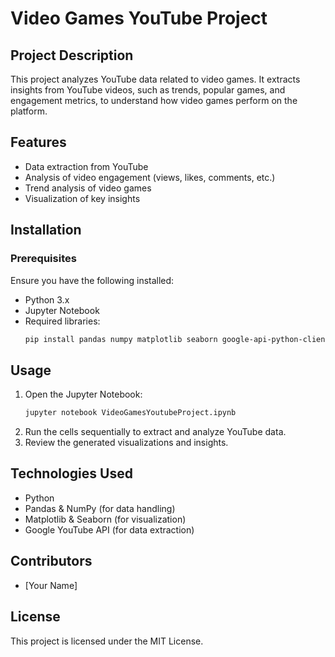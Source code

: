 # Video Games YouTube Project

## Project Description
This project analyzes YouTube data related to video games. It extracts insights from YouTube videos, such as trends, popular games, and engagement metrics, to understand how video games perform on the platform.

## Features
- Data extraction from YouTube
- Analysis of video engagement (views, likes, comments, etc.)
- Trend analysis of video games
- Visualization of key insights

## Installation
### Prerequisites
Ensure you have the following installed:
- Python 3.x
- Jupyter Notebook
- Required libraries:
  ```bash
  pip install pandas numpy matplotlib seaborn google-api-python-client
  ```

## Usage
1. Open the Jupyter Notebook:
   ```bash
   jupyter notebook VideoGamesYoutubeProject.ipynb
   ```
2. Run the cells sequentially to extract and analyze YouTube data.
3. Review the generated visualizations and insights.

## Technologies Used
- Python
- Pandas & NumPy (for data handling)
- Matplotlib & Seaborn (for visualization)
- Google YouTube API (for data extraction)

## Contributors
- [Your Name]

## License
This project is licensed under the MIT License.

